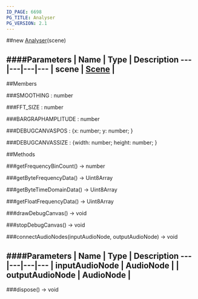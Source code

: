 ```yaml
---
ID_PAGE: 6698
PG_TITLE: Analyser
PG_VERSION: 2.1
---
```

##new [Analyser](page.php?p=6698)(scene)




####Parameters
 | Name | Type | Description
---|---|---|---
 | scene | [Scene](page.php?p=6662) | 
---

##Members

###SMOOTHING : number




###FFT_SIZE : number




###BARGRAPHAMPLITUDE : number




###DEBUGCANVASPOS : {x: number; y: number; }




###DEBUGCANVASSIZE : {width: number; height: number; }









##Methods

###getFrequencyBinCount() &rarr; number




###getByteFrequencyData() &rarr; Uint8Array




###getByteTimeDomainData() &rarr; Uint8Array




###getFloatFrequencyData() &rarr; Uint8Array




###drawDebugCanvas() &rarr; void




###stopDebugCanvas() &rarr; void




###connectAudioNodes(inputAudioNode, outputAudioNode) &rarr; void



####Parameters
 | Name | Type | Description
---|---|---|---
 | inputAudioNode | AudioNode | 
 | outputAudioNode | AudioNode | 
---

###dispose() &rarr; void

